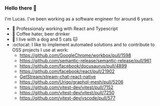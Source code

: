 ### Hello there 👋

I'm Lucas. I've been working as a software engineer for around 6 years.

- 🏢 Professionaly working with React and Typescript
- 🍺 Coffee hater, beer drinker
- 🐶 I live with a dog and 5 cats 🐱
- :octocat: I like to implement automated solutions and to contribute to OSS projects I use at work:
  - https://github.com/GoogleChrome/workbox/pull/1598
  - https://github.com/semantic-release/semantic-release/pull/961
  - https://github.com/facebook/docusaurus/pull/4899
  - https://github.com/facebook/react/pull/21902
  - [GetStream/stream-chat-react-native](https://github.com/GetStream/stream-chat-react-native/pulls?q=is%3Apr+author%3Atsirlucas+is%3Aclosed)
  - https://github.com/Urigo/graphql-mesh/pull/5206
  - https://github.com/vitest-dev/vitest/pull/7152
  - https://github.com/vitest-dev/vitest/pull/7250
  - https://github.com/vitest-dev/vscode/pull/577
